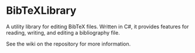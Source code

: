 # BibTeXLibrary
A utility library for editing BibTeX files.  Written in C#, it provides features for reading, writing, and editing a bibliography file.

See the wiki on the repository for more information.